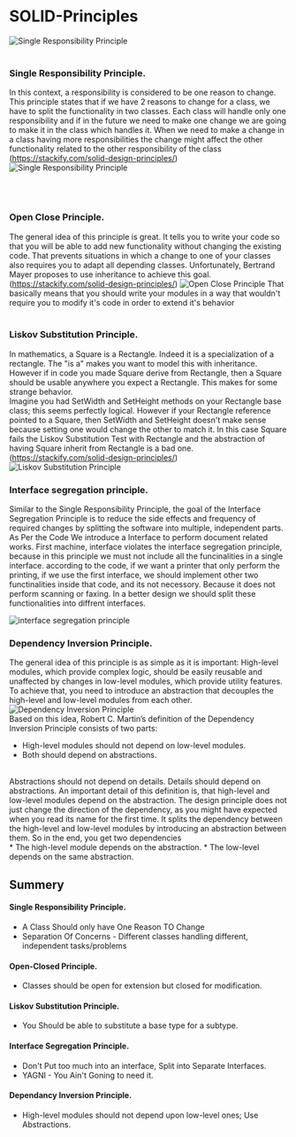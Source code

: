 # SOLID-Principles

![Single Responsibility Principle](https://agilecoach2016.files.wordpress.com/2017/12/solid-small.jpg?w=400)
<br/>
<br/>

### Single Responsibility Principle.

In this context, a responsibility is considered to be one reason to change. This principle states that if we have 2 reasons to change for a class, we have to split the functionality in two classes. Each class will handle only one responsibility and if in the future we need to make one change we are going to make it in the class which handles it. When we need to make a change in a class having more responsibilities the change might affect the other functionality related to the other responsibility of the class
<br/>
(https://stackify.com/solid-design-principles/)
![Single Responsibility Principle](https://exceptionnotfound.net/content/images/2015/03/singleresponsibilityprinciple.jpg)

<br/>
<br/>

### Open Close Principle.
The general idea of this principle is great. It tells you to write your code so that you will be able to add new functionality without changing the existing code. That prevents situations in which a change to one of your classes also requires you to adapt all depending classes. Unfortunately, Bertrand Mayer proposes to use inheritance to achieve this goal.
<br/>
(https://stackify.com/solid-design-principles/)
![Open Close Principle](https://res.cloudinary.com/practicaldev/image/fetch/s--XI1FFTvi--/c_limit%2Cf_auto%2Cfl_progressive%2Cq_auto%2Cw_880/http://d33wubrfki0l68.cloudfront.net/d1820d6c153e116bb211cc3e4499de8a8a40cf8e/b43f4/assets/images/open_closed_1.png)
That basically means that you should write your modules in a way that wouldn't require you to modify it's code in order to extend it's behavior
<br/>
<br/>

### Liskov Substitution Principle.
In mathematics, a Square is a Rectangle. Indeed it is a specialization of a rectangle. The "is a" makes you want to model this with inheritance. However if in code you made Square derive from Rectangle, then a Square should be usable anywhere you expect a Rectangle. This makes for some strange behavior.
<br/>
Imagine you had SetWidth and SetHeight methods on your Rectangle base class; this seems perfectly logical. However if your Rectangle reference pointed to a Square, then SetWidth and SetHeight doesn't make sense because setting one would change the other to match it. In this case Square fails the Liskov Substitution Test with Rectangle and the abstraction of having Square inherit from Rectangle is a bad one.
<br/>
(https://stackify.com/solid-design-principles/)
<br/>
![Liskov Substitution Principle](https://1.bp.blogspot.com/-Krp8u7RTb8I/WFqA6Y7kfNI/AAAAAAAACyE/tm3jMnQE_1gnWt9Rwwf95iKGBXcE4QEkACLcB/s1600/LSP_WithText-mallard-duck.jpg)

### Interface segregation principle.
Similar to the Single Responsibility Principle, the goal of the Interface Segregation Principle is to reduce the side effects and frequency of required changes by splitting the software into multiple, independent parts.
<br/>
As Per the Code We introduce a Interface to perform document related works. First machine, interface violates the interface segregation principle, because in this principle we must not include all the funcinalities in a single interface. according to the code, if we want a printer that only perform the printing, if we use the first interface, we should implement other two functinalities inside that code, and its not necessory. Because it does not perform scanning or faxing. In a better design we should split these functionalities into diffrent interfaces. 

![interface segregation principle](https://4.bp.blogspot.com/-z9uPLDKMN2o/WmnophiErMI/AAAAAAAAKQ8/KyCrLwN20Iorkw73TNJbzog0kJbHWDZ_gCLcBGAs/s400/OOP%2B-%2BInterface%2BSegregation%2BPrinciple.jpg)

 ### Dependency Inversion Principle.

The general idea of this principle is as simple as it is important: High-level modules, which provide complex logic, should be easily reusable and unaffected by changes in low-level modules, which provide utility features. To achieve that, you need to introduce an abstraction that decouples the high-level and low-level modules from each other.
<br/>
![Dependency Inversion Principle](https://i0.wp.com/blogs.innovationm.com/wp-content/uploads/2017/11/DependencyInversionPrinciple.jpg?fit=750%2C600)
<br/>
Based on this idea, Robert C. Martin’s definition of the Dependency Inversion Principle consists of two parts:
<br/>
* High-level modules should not depend on low-level modules.
* Both should depend on abstractions.
<br/>
Abstractions should not depend on details. Details should depend on abstractions.
An important detail of this definition is, that high-level and low-level modules depend on the abstraction. The design principle does not just change the direction of the dependency, as you might have expected when you read its name for the first time. It splits the dependency between the high-level and low-level modules by introducing an abstraction between them. So in the end, you get two dependencies
<br/>
* The high-level module depends on the abstraction.
* The low-level depends on the same abstraction.
<br />


## Summery

#### Single Responsibility Principle.
* A Class Should only have One Reason TO Change
* Separation Of Concerns - Different classes handling different, independent tasks/problems


#### Open-Closed Principle.
* Classes should be open for extension but closed for modification.


#### Liskov Substitution Principle. 
* You Should be able to substitute a base type for a subtype.

#### Interface Segregation Principle.
* Don't Put too much into an interface, Split into Separate Interfaces.
* YAGNI - You Ain't Goning to need it.

#### Dependancy Inversion Principle. 
* High-level modules should not depend upon low-level ones; Use Abstractions.

